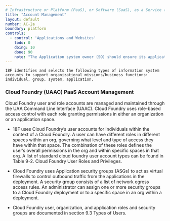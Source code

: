 ```yaml
---
# Infrastructure or Platform (PaaS), or Software (SaaS), as a Service (XaaS)
title: "Account Management"
layout: default
number: AC-2a
boundary: platform
controls:
  - control: 'Applications and Websites'
    todo: 0
    doing: 10
    done: 90
    note: "The Application system owner (SO) should ensure its applications provide a way to manage user’s access using identifiers (i.e. individual, group, system, application, guest/anonymous, and temporary) if required and not handled by the 18F DevOps team."
---
```

`18F identifies and selects the following types of information system accounts to support organizational missions/business functions: individual, group, system, application.`

### Cloud Foundry (UAAC) PaaS Account Management

Cloud Foundry user and role accounts are managed and maintained through the UAA Command Line Interface (UAAC). Cloud Foundry uses role-based access control with each role granting permissions in either an organization or an application space.

* 18F uses Cloud Foundry’s user accounts for individuals within the context of a Cloud Foundry. A user can have different roles in different spaces within an org, governing what level and type of access they have within that space. The combination of these roles defines the user’s overall permissions in the org and within specific spaces in that org.  A list of standard cloud foundry user account types can be found in Table 9-2. Cloud Foundry User Roles and Privileges.

* Cloud Foundry uses Application security groups (ASGs) to act as virtual firewalls to control outbound traffic from the applications in the deployment. A security group consists of a list of network egress access rules.
An administrator can assign one or more security groups to a Cloud Foundry deployment or to a specific space in an org within a deployment.

* Cloud Foundry user, organization, and application roles and security groups are documented in section 9.3 Types of Users.
